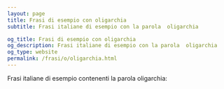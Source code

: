 ```yaml
---
layout: page
title: Frasi di esempio con oligarchia 
subtitle: Frasi italiane di esempio con la parola  oligarchia

og_title: Frasi di esempio con oligarchia 
og_description: Frasi italiane di esempio con la parola  oligarchia
og_type: website
permalink: /frasi/o/oligarchia.html
---
```


Frasi italiane di esempio contenenti la parola oligarchia:


